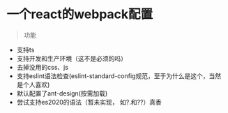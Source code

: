 <!--
 * @Author: last order
 * @Date: 2020-01-03 18:19:03
 * @LastEditTime : 2020-01-03 18:24:14
 -->

# 一个react的webpack配置

> 功能

- 支持ts
- 支持开发和生产环境（这不是必须的吗）
- 去掉没用的css、js
- 支持eslint语法检查(eslint-standard-config规范，至于为什么是这个，当然是个人喜欢)
- 默认配置了ant-design(按需加载)
- 尝试支持es2020的语法（暂未实现， 如?.和??）真香
